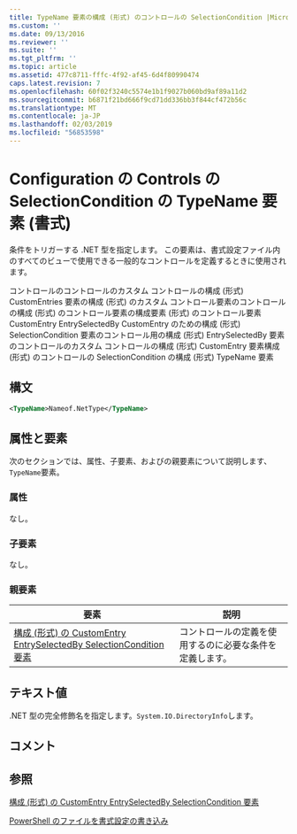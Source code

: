 ```yaml
---
title: TypeName 要素の構成 (形式) のコントロールの SelectionCondition |Microsoft Docs
ms.custom: ''
ms.date: 09/13/2016
ms.reviewer: ''
ms.suite: ''
ms.tgt_pltfrm: ''
ms.topic: article
ms.assetid: 477c8711-fffc-4f92-af45-6d4f80990474
caps.latest.revision: 7
ms.openlocfilehash: 60f02f3240c5574e1b1f9027b060bd9af89a11d2
ms.sourcegitcommit: b6871f21bd666f9cd71dd336bb3f844cf472b56c
ms.translationtype: MT
ms.contentlocale: ja-JP
ms.lasthandoff: 02/03/2019
ms.locfileid: "56853598"
---
```

# <a name="typename-element-for-selectioncondition-for-controls-for-configuration-format"></a>Configuration の Controls の SelectionCondition の TypeName 要素 (書式)

条件をトリガーする .NET 型を指定します。 この要素は、書式設定ファイル内のすべてのビューで使用できる一般的なコントロールを定義するときに使用されます。

コントロールのコントロールのカスタム コントロールの構成 (形式) CustomEntries 要素の構成 (形式) のカスタム コントロール要素のコントロールの構成 (形式) のコントロール要素の構成要素 (形式) のコントロール要素CustomEntry EntrySelectedBy CustomEntry のための構成 (形式) SelectionCondition 要素のコントロール用の構成 (形式) EntrySelectedBy 要素のコントロールのカスタム コントロールの構成 (形式) CustomEntry 要素構成 (形式) のコントロールの SelectionCondition の構成 (形式) TypeName 要素

## <a name="syntax"></a>構文

```xml
<TypeName>Nameof.NetType</TypeName>

```

## <a name="attributes-and-elements"></a>属性と要素

次のセクションでは、属性、子要素、およびの親要素について説明します、`TypeName`要素。

### <a name="attributes"></a>属性

なし。

### <a name="child-elements"></a>子要素

なし。

### <a name="parent-elements"></a>親要素

|要素|説明|
|-------------|-----------------|
|[構成 (形式) の CustomEntry EntrySelectedBy SelectionCondition 要素](./selectioncondition-element-for-entryselectedby-for-controls-for-configuration-format.md)|コントロールの定義を使用するのに必要な条件を定義します。|

## <a name="text-value"></a>テキスト値

.NET 型の完全修飾名を指定します。`System.IO.DirectoryInfo`します。

## <a name="remarks"></a>コメント

## <a name="see-also"></a>参照

[構成 (形式) の CustomEntry EntrySelectedBy SelectionCondition 要素](./selectioncondition-element-for-entryselectedby-for-controls-for-configuration-format.md)

[PowerShell のファイルを書式設定の書き込み](./writing-a-powershell-formatting-file.md)
